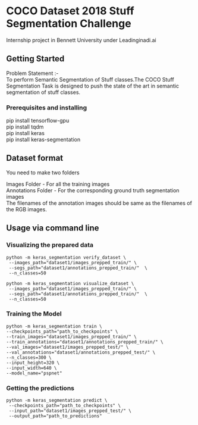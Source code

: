 # COCO Dataset 2018 Stuff Segmentation Challenge

Internship project in Bennett University under Leadinginadi.ai

## Getting Started

Problem Statement :-<br/>
To perform Semantic Segmentation of Stuff classes.The COCO Stuff Segmentation Task is designed to push the state of the art in semantic    segmentation of stuff classes.


### Prerequisites and installing

pip install tensorflow-gpu<br/>
pip install tqdm<br/>
pip install keras<br/>
pip install keras-segmentation<br/>

## Dataset format

You need to make two folders<br/>

Images Folder - For all the training images<br/>
Annotations Folder - For the corresponding ground truth segmentation images<br/>
The filenames of the annotation images should be same as the filenames of the RGB images.<br/>

## Usage via command line 
 
### Visualizing the prepared data

```
python -m keras_segmentation verify_dataset \
 --images_path="dataset1/images_prepped_train/" \
 --segs_path="dataset1/annotations_prepped_train/"  \
 --n_classes=50
```
```
python -m keras_segmentation visualize_dataset \
 --images_path="dataset1/images_prepped_train/" \
 --segs_path="dataset1/annotations_prepped_train/"  \
 --n_classes=50
 ```
 ### Training the Model
 
 ```
 python -m keras_segmentation train \
 --checkpoints_path="path_to_checkpoints" \
 --train_images="dataset1/images_prepped_train/" \
 --train_annotations="dataset1/annotations_prepped_train/" \
 --val_images="dataset1/images_prepped_test/" \
 --val_annotations="dataset1/annotations_prepped_test/" \
 --n_classes=300 \
 --input_height=320 \
 --input_width=640 \
 --model_name="pspnet"
```
### Getting the predictions
```
python -m keras_segmentation predict \
 --checkpoints_path="path_to_checkpoints" \
 --input_path="dataset1/images_prepped_test/" \
 --output_path="path_to_predictions"
 ```
